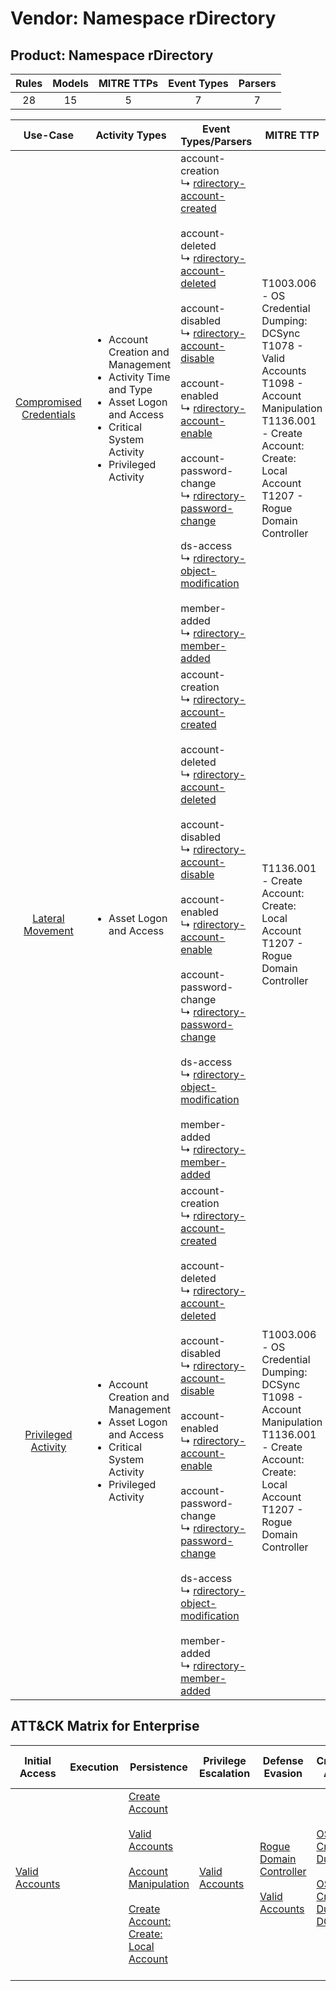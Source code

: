 Vendor: Namespace rDirectory
============================
Product: Namespace rDirectory
-----------------------------
| Rules | Models | MITRE TTPs | Event Types | Parsers |
|:-----:|:------:|:----------:|:-----------:|:-------:|
|  28   |   15   |     5      |      7      |    7    |

|                                 Use-Case                                  | Activity Types                                                                                                                                                                | Event Types/Parsers                                                                                                                                                                                                                                                                                                                                                                                                                                                                                                                                                                                                                                                                                                                                                                                                                | MITRE TTP                                                                                                                                                                                       | Content                                               |
|:-------------------------------------------------------------------------:| ----------------------------------------------------------------------------------------------------------------------------------------------------------------------------- | ---------------------------------------------------------------------------------------------------------------------------------------------------------------------------------------------------------------------------------------------------------------------------------------------------------------------------------------------------------------------------------------------------------------------------------------------------------------------------------------------------------------------------------------------------------------------------------------------------------------------------------------------------------------------------------------------------------------------------------------------------------------------------------------------------------------------------------- | ----------------------------------------------------------------------------------------------------------------------------------------------------------------------------------------------- | ----------------------------------------------------- |
| [Compromised Credentials](../UseCases/usecase_compromised_credentials.md) | <ul><li>Account Creation and Management</li><li>Activity Time  and Type</li><li>Asset Logon and Access</li><li>Critical System Activity</li><li>Privileged Activity</li></ul> |  account-creation<br> ↳ [rdirectory-account-created](../Parsers/parserContent_rdirectory-account-created.md)<br><br> account-deleted<br> ↳ [rdirectory-account-deleted](../Parsers/parserContent_rdirectory-account-deleted.md)<br><br> account-disabled<br> ↳ [rdirectory-account-disable](../Parsers/parserContent_rdirectory-account-disable.md)<br><br> account-enabled<br> ↳ [rdirectory-account-enable](../Parsers/parserContent_rdirectory-account-enable.md)<br><br> account-password-change<br> ↳ [rdirectory-password-change](../Parsers/parserContent_rdirectory-password-change.md)<br><br> ds-access<br> ↳ [rdirectory-object-modification](../Parsers/parserContent_rdirectory-object-modification.md)<br><br> member-added<br> ↳ [rdirectory-member-added](../Parsers/parserContent_rdirectory-member-added.md)<br> | T1003.006 - OS Credential Dumping: DCSync<br>T1078 - Valid Accounts<br>T1098 - Account Manipulation<br>T1136.001 - Create Account: Create: Local Account<br>T1207 - Rogue Domain Controller<br> | <ul><li>17 Rules</li></ul><ul><li>10 Models</li></ul> |
|        [Lateral Movement](../UseCases/usecase_lateral_movement.md)        | <ul><li>Asset Logon and Access</li></ul>                                                                                                                                      |  account-creation<br> ↳ [rdirectory-account-created](../Parsers/parserContent_rdirectory-account-created.md)<br><br> account-deleted<br> ↳ [rdirectory-account-deleted](../Parsers/parserContent_rdirectory-account-deleted.md)<br><br> account-disabled<br> ↳ [rdirectory-account-disable](../Parsers/parserContent_rdirectory-account-disable.md)<br><br> account-enabled<br> ↳ [rdirectory-account-enable](../Parsers/parserContent_rdirectory-account-enable.md)<br><br> account-password-change<br> ↳ [rdirectory-password-change](../Parsers/parserContent_rdirectory-password-change.md)<br><br> ds-access<br> ↳ [rdirectory-object-modification](../Parsers/parserContent_rdirectory-object-modification.md)<br><br> member-added<br> ↳ [rdirectory-member-added](../Parsers/parserContent_rdirectory-member-added.md)<br> | T1136.001 - Create Account: Create: Local Account<br>T1207 - Rogue Domain Controller<br>                                                                                                        | <ul><li>3 Rules</li></ul>                             |
|     [Privileged Activity](../UseCases/usecase_privileged_activity.md)     | <ul><li>Account Creation and Management</li><li>Asset Logon and Access</li><li>Critical System Activity</li><li>Privileged Activity</li></ul>                                 |  account-creation<br> ↳ [rdirectory-account-created](../Parsers/parserContent_rdirectory-account-created.md)<br><br> account-deleted<br> ↳ [rdirectory-account-deleted](../Parsers/parserContent_rdirectory-account-deleted.md)<br><br> account-disabled<br> ↳ [rdirectory-account-disable](../Parsers/parserContent_rdirectory-account-disable.md)<br><br> account-enabled<br> ↳ [rdirectory-account-enable](../Parsers/parserContent_rdirectory-account-enable.md)<br><br> account-password-change<br> ↳ [rdirectory-password-change](../Parsers/parserContent_rdirectory-password-change.md)<br><br> ds-access<br> ↳ [rdirectory-object-modification](../Parsers/parserContent_rdirectory-object-modification.md)<br><br> member-added<br> ↳ [rdirectory-member-added](../Parsers/parserContent_rdirectory-member-added.md)<br> | T1003.006 - OS Credential Dumping: DCSync<br>T1098 - Account Manipulation<br>T1136.001 - Create Account: Create: Local Account<br>T1207 - Rogue Domain Controller<br>                           | <ul><li>24 Rules</li></ul><ul><li>15 Models</li></ul> |

ATT&CK Matrix for Enterprise
----------------------------
| Initial Access                                                      | Execution | Persistence                                                                                                                                                                                                                                                                                                   | Privilege Escalation                                                | Defense Evasion                                                                                                                                 | Credential Access                                                                                                                                                | Discovery | Lateral Movement | Collection | Command and Control | Exfiltration | Impact |
| ------------------------------------------------------------------- | --------- | ------------------------------------------------------------------------------------------------------------------------------------------------------------------------------------------------------------------------------------------------------------------------------------------------------------- | ------------------------------------------------------------------- | ----------------------------------------------------------------------------------------------------------------------------------------------- | ---------------------------------------------------------------------------------------------------------------------------------------------------------------- | --------- | ---------------- | ---------- | ------------------- | ------------ | ------ |
| [Valid Accounts](https://attack.mitre.org/techniques/T1078)<br><br> |           | [Create Account](https://attack.mitre.org/techniques/T1136)<br><br>[Valid Accounts](https://attack.mitre.org/techniques/T1078)<br><br>[Account Manipulation](https://attack.mitre.org/techniques/T1098)<br><br>[Create Account: Create: Local Account](https://attack.mitre.org/techniques/T1136/001)<br><br> | [Valid Accounts](https://attack.mitre.org/techniques/T1078)<br><br> | [Rogue Domain Controller](https://attack.mitre.org/techniques/T1207)<br><br>[Valid Accounts](https://attack.mitre.org/techniques/T1078)<br><br> | [OS Credential Dumping](https://attack.mitre.org/techniques/T1003)<br><br>[OS Credential Dumping: DCSync](https://attack.mitre.org/techniques/T1003/006)<br><br> |           |                  |            |                     |              |        |